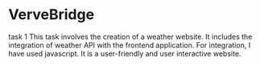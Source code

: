 # VerveBridge
task 1
This task involves the creation of a weather website. It includes the integration of weather API with the frontend application. For integration, I have used javascript. It is a user-friendly and user interactive website.
